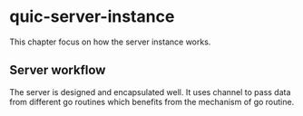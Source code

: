 # quic-server-instance
This chapter focus on how the server instance works.

## Server workflow
The server is designed and encapsulated well. It uses channel to pass data from different go routines which benefits 
from the mechanism of go routine.  

